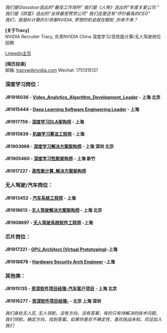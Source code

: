 *我们是Glassdoor选出的“最佳工作场所” 我们是《人物》选出的“年度关爱公司 ”  
我们是《财富》选出的“全球最受赞赏公司” 我们这里还有“评价最高的CEO”  
我们，就是AI计算的引领者NVIDIA, 梦想的机会就在眼前 ,你来不来？*

**[关于Tracy]**  
NVIDIA Recruiter Tracy, 负责NVIDIA China 深度学习/高性能计算/无人驾驶岗位招聘      

[Linkedin主页](https://www.linkedin.com/in/tracy-nvidia/ "悬停显示")

**[简历投递]**    
邮箱: tracyw@nvidia.com     Wechat: 1751315121  


### 深度学习岗位：
#### JR1916036 - [Video_Analytics_Algorithm_Development_Leader](/Video_Analytics_Algorithm_Development_Leader.md) - 上海 北京
#### JR1915444 - [Deep Learning Software Engineering Leader](/Deep_Learning_Software_Engineering_Leader.md) - 上海
#### JR1917759 - [深度学习DLA架构师](/Deep_Learning_Architect_DLA.md) - 上海
#### JR1915839 - [机器学习算法工程师](/机器学习算法工程师.md) - 上海
#### JR1903966 - [深度学习解决方案架构师](/Deep_Learning_Solution_Architect.md) - 上海 深圳 北京
#### JR1905460 - [深度学习性能架构师](/深度学习性能架构师.md) - 上海 新竹      
#### JR1917227 - [高性能计算_解决方案架构师](/HPC_Architect.md) 

### 无人驾驶/汽车岗位：
#### JR1913452 - [汽车系统工程师](/Automotive_Solution_Engineer.md) - 上海
#### JR1918613 - [无人驾驶解决方案架构师](/Autonomous_Driving_Solution_Architect.md) - 上海 北京
#### JR1908697 - [无人驾驶系统软件工程师](/Autonomous_Driving_System_Engineer.md) -上海

### 芯片岗位：
#### JR1917221 - [GPU_Architect (Virtual Prototyping)](/GPU_Architect.md)-上海
#### JR1918878 - [Hardware Security Arch Engineer](/Hardware_Security_Arch_Engineer.md) -上海

### 其他类：
#### JR1915135 - [资深软件项目经理-汽车客户项目](/Senior_Software_Program_Manager.md) - 上海 北京
#### JR1916277 - [资深软件项目经理-](/Customer_Technical_Program_Manager.md) - 北京 上海 深圳  


*我们身处无人区, 无人领航，没有方向，没有答案，有的只有待解决的技术问题。我们领航，确定方向，找到答案。如果你喜欢不确定性，喜欢挑战未知，欢迎加入我们*

